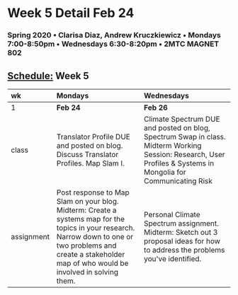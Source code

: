 # Week 5 Detail Feb 24

### Spring 2020 • Clarisa Diaz, Andrew Kruczkiewicz • Mondays 7:00-8:50pm • Wednesdays 6:30-8:20pm • 2MTC MAGNET 802

## [Schedule:](./) Week 5

| wk | Mondays | Wednesdays |
| :--- | :--- | :--- |
| 1 | **Feb 24** | **Feb 26** |
| class | Translator Profile DUE and posted on blog. Discuss Translator Profiles. Map Slam I. | Climate Spectrum DUE and posted on blog, Spectrum Swap in class. Midterm Working Session: Research, User Profiles & Systems in Mongolia for Communicating Risk |
| assignment | Post response to Map Slam on your blog.  Midterm: Create a systems map for the topics in your research. Narrow down to one or two problems and create a stakeholder map of who would be involved in solving them. | Personal Climate Spectrum assignment. Midterm: Sketch out 3 proposal ideas for how to address the problems you've identified. |

